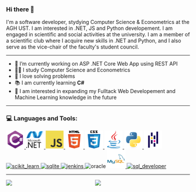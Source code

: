 ### Hi there 👋


I'm a software developer, stydying Computer Science & Econometrics at the AGH UST. I am interested in .NET, JS and Python developement. 
I am engaged in scientific and social activities at the university. I am a member of a scientific club where I acquire new skills in .NET and Python, and I also serve as the vice-chair of the faculty's student council. 


---
- 🔭 I’m currently working on ASP .NET Core Web App using REST API 
- 👨‍🎓 I study Computer Science and Econometrics
- 🧩 I love solving problems 
- 📚 I am currently learning **C#**
- 🚀 I am interested in expanding my Fulltack Web Developement and Machine Learning knowledge in the future
 ---
 
 <h3 align="left">💻 Languages and Tools:</h3>
<p align="left"> <a href="https://www.w3schools.com/cs/" target="_blank" rel="noreferrer"> <img src="https://raw.githubusercontent.com/devicons/devicon/master/icons/csharp/csharp-original.svg" alt="csharp" width="50" height="50"/> </a> <a href="https://dotnet.microsoft.com/" target="_blank" rel="noreferrer"> <img src="https://raw.githubusercontent.com/devicons/devicon/master/icons/dot-net/dot-net-original-wordmark.svg" alt="dotnet" width="50" height="50"/> </a>   <a href="https://developer.mozilla.org/en-US/docs/Web/JavaScript" target="_blank" rel="noreferrer"> <img src="https://raw.githubusercontent.com/devicons/devicon/master/icons/javascript/javascript-original.svg" alt="javascript" width="50" height="50"/> </a><a href="https://www.w3.org/html/" target="_blank" rel="noreferrer"> <img src="https://raw.githubusercontent.com/devicons/devicon/master/icons/html5/html5-original-wordmark.svg" alt="html5" width="50" height="50"/> </a> <a href="https://www.w3schools.com/css/" target="_blank" rel="noreferrer"> <img src="https://raw.githubusercontent.com/devicons/devicon/master/icons/css3/css3-original-wordmark.svg" alt="css3" width="50" height="50"/> </a><a href="https://www.java.com" target="_blank" rel="noreferrer"> <img src="https://raw.githubusercontent.com/devicons/devicon/master/icons/java/java-original.svg" alt="java" width="50" height="50"/> </a>  
  <a href="https://www.python.org" target="_blank" rel="noreferrer"> <img src="https://raw.githubusercontent.com/devicons/devicon/master/icons/python/python-original.svg" alt="python" width="50" height="50"/> </a> <a href="https://pandas.pydata.org/" target="_blank" rel="noreferrer"> <img src="https://raw.githubusercontent.com/devicons/devicon/2ae2a900d2f041da66e950e4d48052658d850630/icons/pandas/pandas-original.svg" alt="pandas" width="50" height="50"/> </a> <a href="https://scikit-learn.org/" target="_blank" rel="noreferrer"> <img src="https://upload.wikimedia.org/wikipedia/commons/0/05/Scikit_learn_logo_small.svg" alt="scikit_learn" width="50" height="50"/> </a><a href="https://www.sqlite.org/" target="_blank" rel="noreferrer"> <img src="https://www.vectorlogo.zone/logos/sqlite/sqlite-icon.svg" alt="sqlite" width="50" height="50"/> </a>  <a href="https://www.jenkins.io" target="_blank" rel="noreferrer"> <img src="https://www.vectorlogo.zone/logos/jenkins/jenkins-icon.svg" alt="jenkins" width="50" height="50"/> </a> </a <a href="https://www.oracle.com/" target="_blank" rel="noreferrer"> <img src="https://www.vectorlogo.zone/logos/oracle/oracle-ar21.svg" alt="oracle" width="50" height="50"/> </a><a  href="https://www.mysql.com/" target="_blank" rel="noreferrer"> <img src="https://raw.githubusercontent.com/devicons/devicon/master/icons/mysql/mysql-original-wordmark.svg" alt="mysql" width="50" height="50"/> <a href="https://www.oracle.com/tools/sql-developer/" target="_blank" rel="noreferrer">
  <img src="https://upload.wikimedia.org/wikipedia/en/thumb/3/30/Oracle_SQL_Developer_logo.svg/1280px-Oracle_SQL_Developer_logo.svg.png" alt="sql_developer" width="50" height="50"/>
</a>

---

<div style="display:flex; width:100%;">
 <img src="https://github-readme-stats.vercel.app/api?username=kottoization&show_icons=true&theme=synthwave" style="width:30vw;"> 
 <img src="https://github-readme-streak-stats.herokuapp.com/?user=kottoization&theme=synthwave" style="width:32vw;">   
 <!-- <img src="https://github-readme-stats.vercel.app/api/top-langs/?username=kottoization&size_weight=0.5&layout=donut&count_weight=0.5&theme=synthwave" style="width:60vw; margin-right:10vw;"> -->
 
</div>

